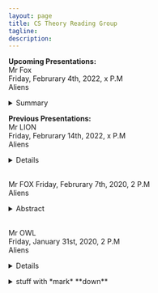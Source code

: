 ```yaml
---
layout: page
title: CS Theory Reading Group 
tagline: 
description: 
---
```

**Upcoming Presentations:**  
Mr Fox  
Friday, Februrary 4th, 2022, x P.M   
Aliens
<details>
 <summary>Summary</summary>

```js
const x = 1
```
</details>

**Previous Presentations:**   
Mr LION   
Friday, Februrary 14th, 2022, x P.M   
Aliens
<details>  
  <summary>Details</summary>
  
 **Title:** yuu 
  
 **Abstract:** ummmm
  
 </details>   
&nbsp;


Mr FOX
Friday, Februrary 7th, 2020, 2 P.M   
Aliens
<details>  
  <summary>Abstract</summary>
  
  **Title:** TTT   
  
  
  
 </details>   
&nbsp;

Mr OWL     
Friday, January 31st, 2020, 2 P.M   
Aliens
<details>  
&nbsp;<summary>Details</summary>&nbsp;
  
_Title:_ TTTUC 
  
 **Abstract:** blahhh.
&nbsp;</details> 


<details>
  <summary>stuff with *mark* **down**</summary>
  <p>
<!-- the above p cannot start right at the beginning of the line and is mandatory for everything else to work -->
    
##*formatted* **heading** with [a](link)
```java
code block
```

  <details>
    <summary><small>nested</small> stuff</summary><p>
<!-- alternative placement of p shown above -->

* list
* with

 1. nested
 1. items

    ```java
    // including code
    ```
 1. blocks

  </p></details>
</p></details>

